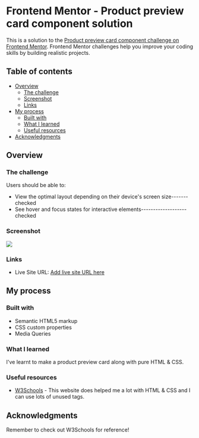 # Frontend Mentor - Product preview card component solution

This is a solution to the [Product preview card component challenge on Frontend Mentor](https://www.frontendmentor.io/challenges/product-preview-card-component-GO7UmttRfa). Frontend Mentor challenges help you improve your coding skills by building realistic projects. 

## Table of contents

- [Overview](#overview)
  - [The challenge](#the-challenge)
  - [Screenshot](#screenshot)
  - [Links](#links)
- [My process](#my-process)
  - [Built with](#built-with)
  - [What I learned](#what-i-learned)
  - [Useful resources](#useful-resources)
- [Acknowledgments](#acknowledgments)



## Overview

### The challenge

Users should be able to:

- View the optimal layout depending on their device's screen size-------checked
- See hover and focus states for interactive elements-------------------checked

### Screenshot

![](./screenshot.jpg)



### Links
- Live Site URL: [Add live site URL here](https://your-live-site-url.com)



## My process



### Built with
- Semantic HTML5 markup
- CSS custom properties
- Media Queries

### What I learned
I've learnt to make a product preview card along with pure HTML & CSS.

### Useful resources

- [W3Schools](https://www.w3schools.com/html/) - This website does helped me a lot with HTML & CSS and I can use lots of unused tags.



## Acknowledgments
Remember to check out W3Schools for reference!

